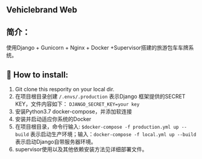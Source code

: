 ## Vehiclebrand Web

## 简介：

使用Django + Gunicorn + Nginx + Docker +Supervisor搭建的旅游包车车牌系统。

##  How to install:

1. Git clone this respority on your local dir.
2. 在项目根目录创建 `/.envs/.production` 表示Django 框架提供的SECRET KEY，文件内容如下：
   `DJANGO_SECRET_KEY=your key`
3. 安装Python3.7 docker-compose，并添加软连接
4. 安装并启动适应你系统的Docker
5. 在项目根目录，命令行输入: `$docker-compose -f production.yml up --build` 表示启动生产环境；输入：`docker-compose -f local.yml up --build` 表示启动Django自带服务器环境。
6. supervisor使用以及其他依赖安装方法见详细部署文件。

 





### 
